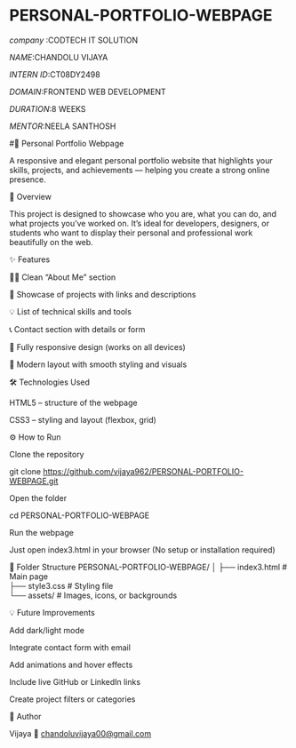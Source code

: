 # PERSONAL-PORTFOLIO-WEBPAGE
*company* :CODTECH IT SOLUTION

*NAME*:CHANDOLU VIJAYA

*INTERN ID*:CT08DY2498

*DOMAIN*:FRONTEND WEB DEVELOPMENT

*DURATION*:8 WEEKS

*MENTOR*:NEELA SANTHOSH

#💼 Personal Portfolio Webpage

A responsive and elegant personal portfolio website that highlights your skills, projects, and achievements — helping you create a strong online presence.

🚀 Overview

This project is designed to showcase who you are, what you can do, and what projects you’ve worked on.
It’s ideal for developers, designers, or students who want to display their personal and professional work beautifully on the web.

✨ Features

🧑‍💻 Clean “About Me” section

🧩 Showcase of projects with links and descriptions

💡 List of technical skills and tools

📞 Contact section with details or form

📱 Fully responsive design (works on all devices)

🎨 Modern layout with smooth styling and visuals

🛠️ Technologies Used

HTML5 – structure of the webpage

CSS3 – styling and layout (flexbox, grid)



⚙️ How to Run

Clone the repository

git clone https://github.com/vijaya962/PERSONAL-PORTFOLIO-WEBPAGE.git


Open the folder

cd PERSONAL-PORTFOLIO-WEBPAGE


Run the webpage

Just open index3.html in your browser
(No setup or installation required)

📁 Folder Structure
PERSONAL-PORTFOLIO-WEBPAGE/
│
├── index3.html       # Main page  
├── style3.css        # Styling file  
└── assets/           # Images, icons, or backgrounds  

💡 Future Improvements

Add dark/light mode

Integrate contact form with email

Add animations and hover effects

Include live GitHub or LinkedIn links

Create project filters or categories

👤 Author

Vijaya
📧 chandoluvijaya00@gmail.com

